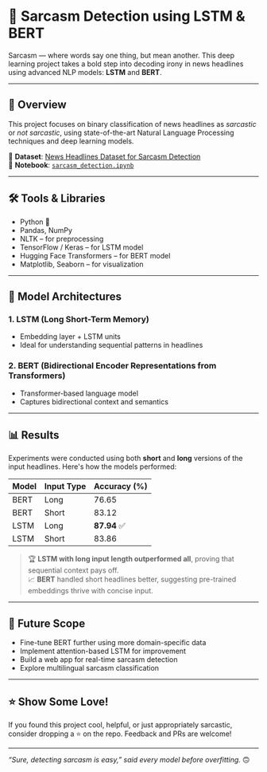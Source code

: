 # 🤖 Sarcasm Detection using LSTM & BERT

Sarcasm — where words say one thing, but mean another. This deep learning project takes a bold step into decoding irony in news headlines using advanced NLP models: **LSTM** and **BERT**.

---

## 📌 Overview

This project focuses on binary classification of news headlines as *sarcastic* or *not sarcastic*, using state-of-the-art Natural Language Processing techniques and deep learning models.

📰 **Dataset**: [News Headlines Dataset for Sarcasm Detection](https://www.kaggle.com/datasets/rmisra/news-headlines-dataset-for-sarcasm-detection)  
📁 **Notebook**: [`sarcasm_detection.ipynb`](https://github.com/yashika3013/Sarcasm-Detection/blob/main/sarcasm_detection.ipynb)

---

## 🛠️ Tools & Libraries

- Python 🐍
- Pandas, NumPy
- NLTK – for preprocessing
- TensorFlow / Keras – for LSTM model
- Hugging Face Transformers – for BERT model
- Matplotlib, Seaborn – for visualization

---

## 🧠 Model Architectures

### 1. **LSTM (Long Short-Term Memory)**
- Embedding layer + LSTM units
- Ideal for understanding sequential patterns in headlines

### 2. **BERT (Bidirectional Encoder Representations from Transformers)**
- Transformer-based language model
- Captures bidirectional context and semantics

---

## 📊 Results

Experiments were conducted using both **short** and **long** versions of the input headlines. Here's how the models performed:

| Model     | Input Type | Accuracy (%) |
|-----------|------------|--------------|
| BERT      | Long       | 76.65        |
| BERT      | Short      | 83.12        |
| LSTM      | Long       | **87.94** ✅ |
| LSTM      | Short      | 83.86        |

> 🏆 **LSTM with long input length outperformed all**, proving that sequential context pays off.  
> 📈 **BERT** handled short headlines better, suggesting pre-trained embeddings thrive with concise input.

---

## 🚀 Future Scope

- Fine-tune BERT further using more domain-specific data
- Implement attention-based LSTM for improvement
- Build a web app for real-time sarcasm detection
- Explore multilingual sarcasm classification

---


## ⭐ Show Some Love!

If you found this project cool, helpful, or just appropriately sarcastic, consider dropping a ⭐ on the repo. Feedback and PRs are welcome!

---

*“Sure, detecting sarcasm is easy,” said every model before overfitting.* 🙃

